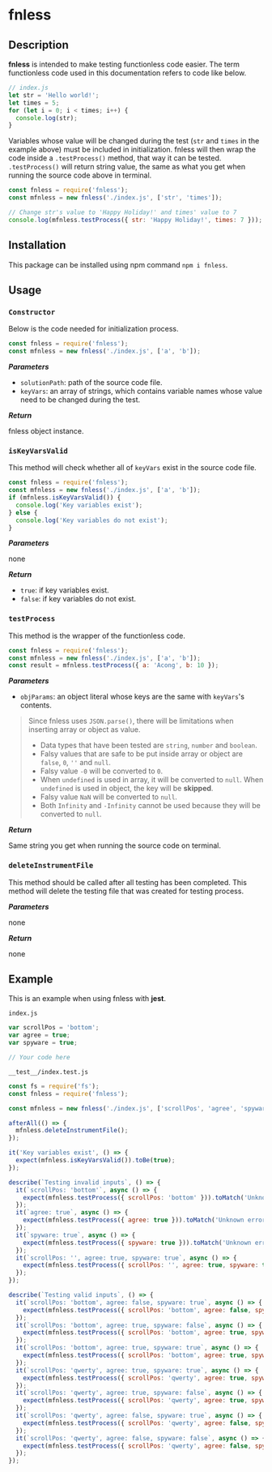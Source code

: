 # fnless

## Description

**fnless** is intended to make testing functionless code easier. The term functionless code used in this documentation refers to code like below.

```javascript
// index.js
let str = 'Hello world!';
let times = 5;
for (let i = 0; i < times; i++) {
  console.log(str);
}
```

Variables whose value will be changed during the test (`str` and `times` in the example above) must be included in initialization. fnless will then wrap the code inside a `.testProcess()` method, that way it can be tested. `.testProcess()` will return string value, the same as what you get when running the source code above in terminal.

```javascript
const fnless = require('fnless');
const mfnless = new fnless('./index.js', ['str', 'times']);

// Change str's value to 'Happy Holiday!' and times' value to 7
console.log(mfnless.testProcess({ str: 'Happy Holiday!', times: 7 }));
```

## Installation

This package can be installed using npm command `npm i fnless`.

## Usage

### `Constructor`

Below is the code needed for initialization process.

```javascript
const fnless = require('fnless');
const mfnless = new fnless('./index.js', ['a', 'b']);
```

_**Parameters**_

- `solutionPath`: path of the source code file.
- `keyVars`: an array of strings, which contains variable names whose value need to be changed during the test.

_**Return**_

fnless object instance.

### `isKeyVarsValid`

This method will check whether all of `keyVars` exist in the source code file.

```javascript
const fnless = require('fnless');
const mfnless = new fnless('./index.js', ['a', 'b']);
if (mfnless.isKeyVarsValid()) {
  console.log('Key variables exist');
} else {
  console.log('Key variables do not exist');
}
```

_**Parameters**_

none

_**Return**_

- `true`: if key variables exist.
- `false`: if key variables do not exist.

### `testProcess`

This method is the wrapper of the functionless code.

```javascript
const fnless = require('fnless');
const mfnless = new fnless('./index.js', ['a', 'b']);
const result = mfnless.testProcess({ a: 'Acong', b: 10 });
```

_**Parameters**_

- `objParams`: an object literal whose keys are the same with `keyVars`'s contents.

> Since fnless uses `JSON.parse()`, there will be limitations when inserting array or object as value.
>
>- Data types that have been tested are `string`, `number` and `boolean`.
>- Falsy values that are safe to be put inside array or object are `false`, `0`, `''` and `null`.
>- Falsy value `-0` will be converted to `0`.
>- When `undefined` is used in array, it will be converted to `null`. When `undefined` is used in object, the key will be **skipped**.
>- Falsy value `NaN` will be converted to `null`.
>- Both `Infinity` and `-Infinity` cannot be used because they will be converted to `null`.

_**Return**_

Same string you get when running the source code on terminal.

### `deleteInstrumentFile`

This method should be called after all testing has been completed. This method will delete the testing file that was created for testing process.

_**Parameters**_

none

_**Return**_

none

## Example

This is an example when using fnless with **jest**.

`index.js`

```javascript
var scrollPos = 'bottom';
var agree = true;
var spyware = true;

// Your code here
```

`__test__/index.test.js`

```javascript
const fs = require('fs');
const fnless = require('fnless');

const mfnless = new fnless('./index.js', ['scrollPos', 'agree', 'spyware']);

afterAll(() => {
  mfnless.deleteInstrumentFile();
});

it('Key variables exist', () => {
  expect(mfnless.isKeyVarsValid()).toBe(true);
});

describe(`Testing invalid inputs`, () => {
  it(`scrollPos: 'bottom'`, async () => {
    expect(mfnless.testProcess({ scrollPos: 'bottom' })).toMatch('Unknown error');
  });
  it(`agree: true`, async () => {
    expect(mfnless.testProcess({ agree: true })).toMatch('Unknown error');
  });
  it(`spyware: true`, async () => {
    expect(mfnless.testProcess({ spyware: true })).toMatch('Unknown error');
  });
  it(`scrollPos: '', agree: true, spyware: true`, async () => {
    expect(mfnless.testProcess({ scrollPos: '', agree: true, spyware: true })).toMatch('Unknown error');
  });
});

describe(`Testing valid inputs`, () => {
  it(`scrollPos: 'bottom', agree: false, spyware: true`, async () => {
    expect(mfnless.testProcess({ scrollPos: 'bottom', agree: false, spyware: true })).toMatch('Cannot proceed when not agree');
  });
  it(`scrollPos: 'bottom', agree: true, spyware: false`, async () => {
    expect(mfnless.testProcess({ scrollPos: 'bottom', agree: true, spyware: false })).toMatch('Installing software');
  });
  it(`scrollPos: 'bottom', agree: true, spyware: true`, async () => {
    expect(mfnless.testProcess({ scrollPos: 'bottom', agree: true, spyware: true })).toMatch('Installing software + spyware remover');
  });
  it(`scrollPos: 'qwerty', agree: true, spyware: true`, async () => {
    expect(mfnless.testProcess({ scrollPos: 'qwerty', agree: true, spyware: true })).toMatch('You have to read all the clauses before accepting');
  });
  it(`scrollPos: 'qwerty', agree: true, spyware: false`, async () => {
    expect(mfnless.testProcess({ scrollPos: 'qwerty', agree: true, spyware: false })).toMatch('You have to read all the clauses before accepting');
  });
  it(`scrollPos: 'qwerty', agree: false, spyware: true`, async () => {
    expect(mfnless.testProcess({ scrollPos: 'qwerty', agree: false, spyware: true })).toMatch('You have to read all the clauses before accepting');
  });
  it(`scrollPos: 'qwerty', agree: false, spyware: false`, async () => {
    expect(mfnless.testProcess({ scrollPos: 'qwerty', agree: false, spyware: false })).toMatch('You have to read all the clauses before accepting');
  });
});
```